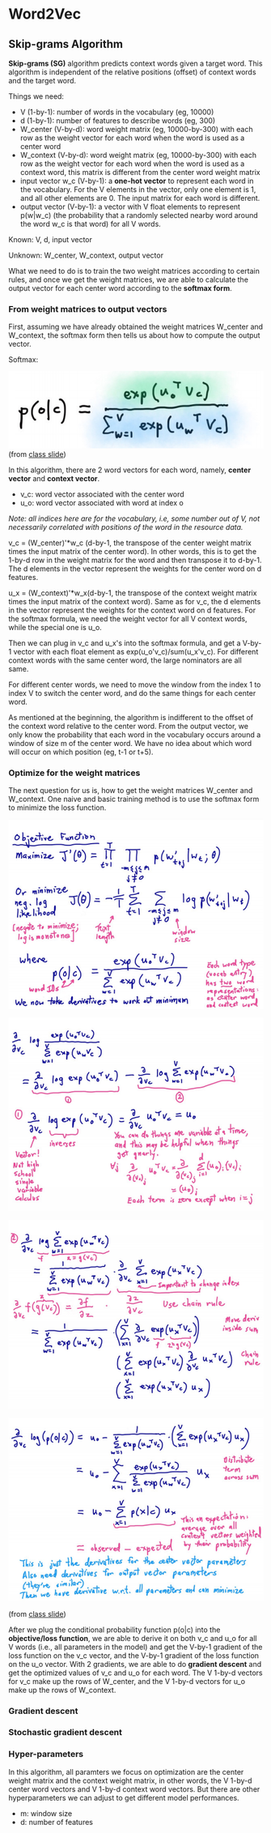 # Word2Vec

## Skip-grams Algorithm

**Skip-grams (SG)** algorithm predicts context words given a target word. This algorithm is independent of the relative positions (offset) of context words and the target word. 

Things we need:
* V (1-by-1): number of words in the vocabulary (eg, 10000)
* d (1-by-1): number of features to describe words (eg, 300)
* W_center (V-by-d): word weight matrix (eg, 10000-by-300) with each row as the weight vector for each word when the word is used as a center word
* W_context (V-by-d): word weight matrix (eg, 10000-by-300) with each row as the weight vector for each word when the word is used as a context word, this matrix is different from the center word weight matrix
* input vector w_c (V-by-1): a **one-hot vector** to represent each word in the vocabulary. For the V elements in the vector, only one element is 1, and all other elements are 0. The input matrix for each word is different.
* output vector (V-by-1): a vector with V float elements to represent p(w|w_c) (the probability that a randomly selected nearby word around the word w_c is that word) for all V words. 

Known: V, d, input vector

Unknown: W_center, W_context, output vector

What we need to do is to train the two weight matrices according to certain rules, and once we get the weight matrices, we are able to calculate the output vector for each center word according to the **softmax form**.

### From weight matrices to output vectors

First, assuming we have already obtained the weight matrices W_center and W_context, the softmax form then tells us about how to compute the output vector.

Softmax:

![softmax](images/lecture2/softmax.png)
(from [class slide](http://web.stanford.edu/class/cs224n/lectures/cs224n-2017-lecture2.pdf))

In this algorithm, there are 2 word vectors for each word, namely, **center vector** and **context vector**.
* v_c: word vector associated with the center word
* u_o: word vector associated with word at index o

*Note: all indices here are for the vocabulary, i.e, some number out of V, not necessarily correlated with positions of the word in the resource data.*

v_c = (W_center)'*w_c (d-by-1, the transpose of the center weight matrix times the input matrix of the center word). In other words, this is to get the 1-by-d row in the weight matrix for the word and then transpose it to d-by-1. The d elements in the vector represent the weights for the center word on d features.

u_x = (W_context)'*w_x(d-by-1, the transpose of the context weight matrix times the input matrix of the context word). Same as for v_c, the d elements in the vector represent the weights for the context word on d features. For the softmax formula, we need the weight vector for all V context words, while the special one is u_o.

Then we can plug in v_c and u_x's into the softmax formula, and get a V-by-1 vector with each float element as exp(u_o'v_c)/sum(u_x'v_c). For different context words with the same center word, the large nominators are all same.

For different center words, we need to move the window from the index 1 to index V to switch the center word, and do the same things for each center word.

As mentioned at the beginning, the algorithm is indifferent to the offset of the context word relative to the center word. From the output vector, we only know the probability that each word in the vocabulary occurs around a window of size m of the center word. We have no idea about which word will occur on which position (eg, t-1 or t+5).

### Optimize for the weight matrices

The next question for us is, how to get the weight matrices W_center and W_context. One naive and basic training method is to use the softmax form to minimize the loss function.

![optimization1](images/lecture2/optimization1.png)

![optimization2](images/lecture2/optimization2.png)

![optimization3](images/lecture2/optimization3.png)

![optimization4](images/lecture2/optimization4.png)

(from [class slide](http://web.stanford.edu/class/cs224n/lectures/cs224n-2017-lecture2.pdf))

After we plug the conditional probability function p(o|c) into the **objective/loss function**, we are able to derive it on both v_c and u_o for all V words (i.e., all parameters in the model) and get the V-by-1 gradient of the loss function on the v_c vector, and the V-by-1 gradient of the loss function on the u_o vector. With 2 gradients, we are able to do **gradient descent** and get the optimized values of v_c and u_o for each word. The V 1-by-d vectors for v_c make up the rows of W_center, and the V 1-by-d vectors for u_o make up the rows of W_context.

### Gradient descent

### Stochastic gradient descent

### Hyper-parameters

In this algorithm, all paramters we focus on optimization are the center weight matrix and the context weight matrix, in other words, the V 1-by-d center word vectors and V 1-by-d context word vectors. But there are other hyperparameters we can adjust to get different model performances.

* m: window size
* d: number of features
